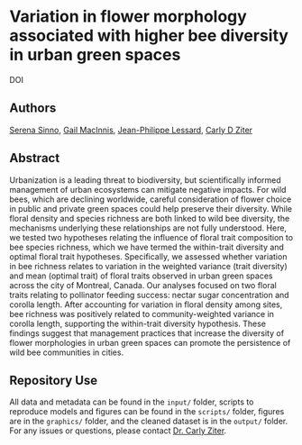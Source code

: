 # Variation in flower morphology associated with higher bee diversity in urban green spaces

DOI

## Authors

[Serena Sinno](https://ca.linkedin.com/in/sinnoserena), [Gail MacInnis](https://gailmacinnis.wixsite.com/research), [Jean-Philippe Lessard](jeanphilippelessard.com), [Carly D Ziter](https://www.carlyziter.com/)

## Abstract

Urbanization is a leading threat to biodiversity, but scientifically informed management of urban ecosystems can mitigate negative impacts. For wild bees, which are declining worldwide, careful consideration of flower choice in public and private green spaces could help preserve their diversity. While floral density and species richness are both linked to wild bee diversity, the mechanisms underlying these relationships are not fully understood. Here, we tested two hypotheses relating the influence of floral trait composition to bee species richness, which we have termed the within-trait diversity and optimal floral trait hypotheses. Specifically, we assessed whether variation in bee richness relates to variation in the weighted variance (trait diversity) and mean (optimal trait) of floral traits observed in urban green spaces across the city of Montreal, Canada. Our analyses focused on two floral traits relating to pollinator feeding success: nectar sugar concentration and corolla length. After accounting for variation in floral density among sites, bee richness was positively related to community-weighted variance in corolla length, supporting the within-trait diversity hypothesis. These findings suggest that management practices that increase the diversity of flower morphologies in urban green spaces can promote the persistence of wild bee communities in cities.

## Repository Use

All data and metadata can be found in the `input/` folder, scripts to reproduce models and figures can be found in the `scripts/` folder, figures are in the `graphics/` folder, and the cleaned dataset is in the `output/` folder. For any issues or questions, please contact [Dr. Carly Ziter](carly.ziter@concordia.ca).
